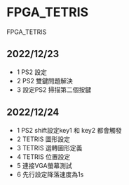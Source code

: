 # FPGA_TETRIS
FPGA_TETRIS
## 2022/12/23
- 1 PS2 設定
- 2 PS2 雙鍵問題解決
- 3 設定PS2 掃描第二個按鍵

## 2022/12/24
- 1 PS2 shift設定key1 和 key2 都會觸發
- 2 TETRIS 圖形設定
- 3 TETRIS 選轉圖形定義
- 4 TETRIS 位置設定
- 5 連接VGA螢幕測試
- 6 先行設定降落速度為1s
